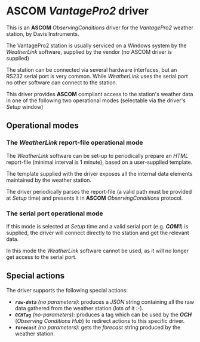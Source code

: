 # ASCOM *VantagePro2* driver
This is an **ASCOM** *ObservingConditions* driver for the *VantagePro2* weather station, by Davis Instruments.

The VantagePro2 station is usually serviced on a Windows system by the *WeatherLink* software, supplied by the vendor (no ASCOM driver is supplied)

The station can be connected via several hardware interfaces, but an RS232 serial port is very common.  While *WeatherLink* uses the serial port no other software can connect to the station.

This driver provides **ASCOM** compliant access to the station's weather data in one of the following two operational modes (selectable via the driver's *Setup* window)

## Operational modes
### The *WeatherLink* report-file operational mode

The *WeatherLink* software can be set-up to periodically prepare an *HTML* report-file (minimal interval is 1 minute), based on
a user-supplied template.

The template supplied with the driver exposes all the internal data elements maintained by the weather station.

The driver periodically parses the report-file (a valid path must be provided at *Setup* time) and presents it in **ASCOM** *ObservingConditions* protocol.

### The serial port operational mode
If this mode is selected at *Setup* time and a valid serial port (e.g. _**COM1**_) is supplied,
the driver will connect directly to the station and get the relevant data.

In this mode the *WeatherLink* software cannot be used, as it will no longer get access to the serial port.

## Special actions
The driver supports the following special actions:

* _**`raw-data`** (no parameters)_: produces a *JSON* string containing all the raw data gathered from the weather station (lots of it :-).
* _**`OCHTag`** (no-parameters)_: produces a tag which can be used by the _**OCH**_ (*Observing Conditions Hub*) to redirect actions to this specific driver.
* _**`forecast`** (no parameters)_: gets the *forecast* string produced by the weather station.

